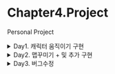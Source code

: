 # Chapter4.Project
 Personal Project

<details>
<summary>
 Day1. 캐릭터 움직이기 구현
</summary>
  1. 키보드&마우스 입력<br>
  2. 입력값 움직임 반영<br>
  3. 캐릭터 움직이기<br>
  4. 캐릭터 움직임 애니메이션 만들기
</details>
<details>
 <summary>
  Day2. 맵꾸미기 + 및 추가 구현
 </summary>
 1. 맵 꾸미기
 2. 타일 충돌 구현
 3. 플레이어 설정 추가
  - Box Collider2D 추가
  - 마우스 위치에 따라 뒤집기
 4. 카메라 따라가기 구현
 5. 시작화면 설정
  - 게임 시작시 이름 입력
  - 배경화면 설정
  - 캐릭터 선택하기 구현
 6. 캐릭터 애니메이션 설정
 7. 캐릭터 프리팹화
</details>
<details>
 <summary>
  Day3. 버그수정
 </summary>
 1. 카메라가 타겟 따라가지 않는 것 수정
  - 타겟 설정
 2. 수정하면서 이름이 캐릭터 따라가지 않던것 같이 수정됨
</details>
